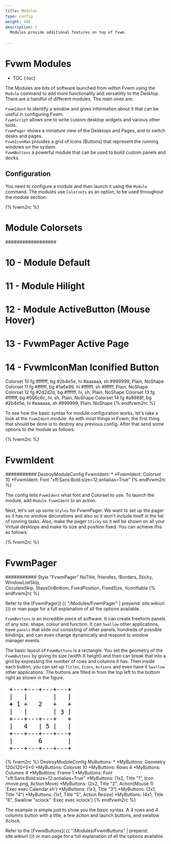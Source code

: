 ```yaml
---
title: Modules
type: config
weight: 400
description: |
  Modules provide additional features on top of fvwm.

---
```


# Fvwm Modules

* TOC
{:toc}

The Modules are bits of software launched from within Fvwm using the `Module`
command to add more functionality and versatility to the Desktop. There are a handful
of different modules. The main ones are:

`FvwmIdent` to identify a window and gives information about it that can be useful
in configuring Fvwm.<br>
`FvwmScript` allows one to write custom desktop widgets and various other tools.<br>
`FvwmPager` shows a miniature view of the Desktops and Pages, and to switch desks
and pages.<br>
`FvwmIconMan` provides a grid of Icons (Buttons) that represent the running windows
on the system.<br>
`FvwmButtons` a powerful module that can be used to build custom panels and docks.

## Configuration

You need to configure a module and then launch it using the `Module` command. The modules
use `Colorsets` as an option, to be used throughout the module section.

{% fvwm2rc %}
# Module Colorsets
##################
#      10 - Module Default
#      11 - Module Hilight
#      12 - Module ActiveButton (Mouse Hover)
#      13 - FvwmPager Active Page
#      14 - FvwmIconMan Iconified Button
Colorset 10 fg #ffffff, bg #2b4e5e, hi #aaaaaa, sh #999999, Plain, NoShape
Colorset 11 fg #ffffff, bg #1a6e99, hi #ffffff, sh #ffffff, Plain, NoShape
Colorset 12 fg #2d2d2d, bg #ffffff, hi, sh, Plain, NoShape
Colorset 13 fg #ffffff, bg #006c6c, hi, sh, Plain, NoShape
Colorset 14 fg #a8988f, bg #2b4e5e, hi #aaaaaa, sh #999999, Plain, NoShape
{% endfvwm2rc %}

To see how the basic syntax for module configuration works, let's take a look at the
`FvwmIdent` module. As with most things in Fvwm, the first thing that
should be done is to destroy any previous config. After that send some options to the
module as follows:

{% fvwm2rc %}
# FvwmIdent
###########
DestroyModuleConfig FvwmIdent: *
*FvwmIdent: Colorset 10
*FvwmIdent: Font "xft:Sans:Bold:size=12:antialias=True"
{% endfvwm2rc %}

The config tells `FvwmIdent` what font and Colorset to use. To launch the module, add
`Module FvwmIdent` to an action.

Next, let's set up some `Styles` for FvwmPager. We want to set up the pager so it has
no window decorations and also so it won't include itself in the list of running tasks.
Also, make the pager `Sticky` so it will be shown on all your Virtual desktops and make
its size and position fixed. You can achieve this as follows:

{% fvwm2rc %}
#####
# FvwmPager
###########
Style "FvwmPager" NoTitle, !Handles, !Borders, Sticky, WindowListSkip, \
  CirculateSkip, StaysOnBottom, FixedPosition, FixedSize, !Iconifiable
{% endfvwm2rc %}

Refer to the [FvwmPager](
{{ "/Modules/FvwmPager" | prepend: site.wikiurl }}) or man page for a full explanation
of all the options available. 

`FvwmButtons` is an incredible piece of software. It can create freeform panels of any
size, shape, colour and function. It can `Swallow` other applications, have `panels` that
slide out consisting of other panels, hundreds of possible bindings, and can even change
dynamically and respond to window manager events.

The basic layout of `FvwmButtons` is a rectangle. You set the geometry of the `FvwmButtons` by
giving its size (width X height) and then can break that into a grid by expressing the number of
rows and columns it has. Then inside each button, you can set up `Titles`, `Icons`, `Actions` and
even have it `Swallow` other applications. The buttons are filled in from the top left to the
bottom right as shown in the figure.

![image](6-size-buttons.png)

{% fvwm2rc %}
DestroyModuleConfig MyButtons: *
*MyButtons: Geometry 120x120+0+0
*MyButtons: Colorset 10
*MyButtons: Rows 4
*MyButtons: Columns 4
*MyButtons: Frame 1
*MyButtons: Font "xft:Sans:Bold:size=12:antialias=True"
*MyButtons: (1x2, Title "1", Icon /move.png, Action Move)
*MyButtons: (2x2, Title "2", Action(Mouse 1) 'Exec exec Calendar.sh')
*MyButtons: (1x3, Title "3")
*MyButtons: (2x1, Title "4")
*MyButtons: (1x1, Title "5", Action Resize)
*MyButtons: (4x1, Title "6", Swallow "xclock" 'Exec exec xclock')
{% endfvwm2rc %}

The example is simple just to show you the basic syntax. A 4 rows and 4 columns button
with a title, a few action and launch buttons, and swallow Xclock.

Refer to the [FvwmButtons](
{{ "/Modules/FvwmButtons" | prepend: site.wikiurl }}) or man page for a full explanation
of all the options available. 
